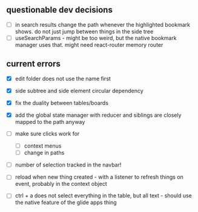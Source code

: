 ## questionable dev decisions
- [ ] in search results change the path whenever the highlighted bookmark shows. do not just jump between things in the side tree
- [ ] useSearchParams - might be too weird, but the native bookmark manager uses that. might need react-router memory router

## current errors
- [x] edit folder does not use the name first
- [x] side subtree and side element circular dependency
- [x] fix the duality between tables/boards

- [x] add the global state manager with reducer and siblings are closely mapped to the path anyway

- [ ] make sure clicks work for
  - [ ] context menus
  - [ ] change in paths
- [ ] number of selection tracked in the navbar!
- [ ] reload when new thing created - with a listener to refresh things on event, probably in the context object
- [ ] ctrl + a does not select everything in the table, but all text - should use the native feature of the glide apps thing
